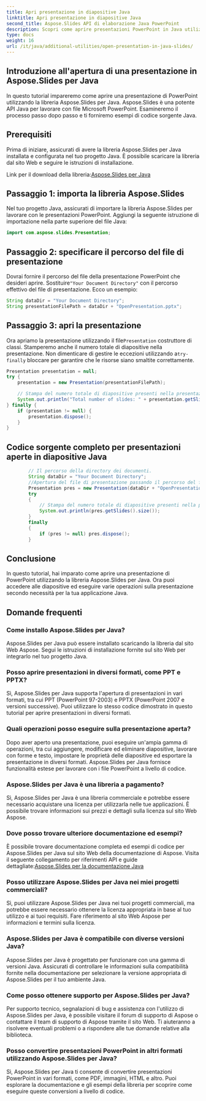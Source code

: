 ```yaml
---
title: Apri presentazione in diapositive Java
linktitle: Apri presentazione in diapositive Java
second_title: Aspose.Slides API di elaborazione Java PowerPoint
description: Scopri come aprire presentazioni PowerPoint in Java utilizzando Aspose.Slides per Java. Guida passo passo con esempi di codice sorgente per una gestione efficiente della presentazione.
type: docs
weight: 16
url: /it/java/additional-utilities/open-presentation-in-java-slides/
---
```


## Introduzione all'apertura di una presentazione in Aspose.Slides per Java

In questo tutorial impareremo come aprire una presentazione di PowerPoint utilizzando la libreria Aspose.Slides per Java. Aspose.Slides è una potente API Java per lavorare con file Microsoft PowerPoint. Esamineremo il processo passo dopo passo e ti forniremo esempi di codice sorgente Java.

## Prerequisiti

Prima di iniziare, assicurati di avere la libreria Aspose.Slides per Java installata e configurata nel tuo progetto Java. È possibile scaricare la libreria dal sito Web e seguire le istruzioni di installazione.

 Link per il download della libreria:[Aspose.Slides per Java](https://releases.aspose.com/slides/java/)

## Passaggio 1: importa la libreria Aspose.Slides

Nel tuo progetto Java, assicurati di importare la libreria Aspose.Slides per lavorare con le presentazioni PowerPoint. Aggiungi la seguente istruzione di importazione nella parte superiore del file Java:

```java
import com.aspose.slides.Presentation;
```

## Passaggio 2: specificare il percorso del file di presentazione

 Dovrai fornire il percorso del file della presentazione PowerPoint che desideri aprire. Sostituire`"Your Document Directory"` con il percorso effettivo del file di presentazione. Ecco un esempio:

```java
String dataDir = "Your Document Directory";
String presentationFilePath = dataDir + "OpenPresentation.pptx";
```

## Passaggio 3: apri la presentazione

 Ora apriamo la presentazione utilizzando il file`Presentation` costruttore di classi. Stamperemo anche il numero totale di diapositive nella presentazione. Non dimenticare di gestire le eccezioni utilizzando a`try-finally` bloccare per garantire che le risorse siano smaltite correttamente.

```java
Presentation presentation = null;
try {
    presentation = new Presentation(presentationFilePath);

    // Stampa del numero totale di diapositive presenti nella presentazione
    System.out.println("Total number of slides: " + presentation.getSlides().size());
} finally {
    if (presentation != null) {
        presentation.dispose();
    }
}
```

## Codice sorgente completo per presentazioni aperte in diapositive Java

```java
        // Il percorso della directory dei documenti.
        String dataDir = "Your Document Directory";
        //Apertura del file di presentazione passando il percorso del file al costruttore della classe Presentation
        Presentation pres = new Presentation(dataDir + "OpenPresentation.pptx");
        try
        {
            // Stampa del numero totale di diapositive presenti nella presentazione
            System.out.println(pres.getSlides().size());
        }
        finally
        {
            if (pres != null) pres.dispose();
        }
```

## Conclusione

In questo tutorial, hai imparato come aprire una presentazione di PowerPoint utilizzando la libreria Aspose.Slides per Java. Ora puoi accedere alle diapositive ed eseguire varie operazioni sulla presentazione secondo necessità per la tua applicazione Java.

## Domande frequenti

### Come installo Aspose.Slides per Java?

Aspose.Slides per Java può essere installato scaricando la libreria dal sito Web Aspose. Segui le istruzioni di installazione fornite sul sito Web per integrarlo nel tuo progetto Java.

### Posso aprire presentazioni in diversi formati, come PPT e PPTX?

Sì, Aspose.Slides per Java supporta l'apertura di presentazioni in vari formati, tra cui PPT (PowerPoint 97-2003) e PPTX (PowerPoint 2007 e versioni successive). Puoi utilizzare lo stesso codice dimostrato in questo tutorial per aprire presentazioni in diversi formati.

### Quali operazioni posso eseguire sulla presentazione aperta?

Dopo aver aperto una presentazione, puoi eseguire un'ampia gamma di operazioni, tra cui aggiungere, modificare ed eliminare diapositive, lavorare con forme e testo, impostare le proprietà delle diapositive ed esportare la presentazione in diversi formati. Aspose.Slides per Java fornisce funzionalità estese per lavorare con i file PowerPoint a livello di codice.

### Aspose.Slides per Java è una libreria a pagamento?

Sì, Aspose.Slides per Java è una libreria commerciale e potrebbe essere necessario acquistare una licenza per utilizzarla nelle tue applicazioni. È possibile trovare informazioni sui prezzi e dettagli sulla licenza sul sito Web Aspose.

### Dove posso trovare ulteriore documentazione ed esempi?

 È possibile trovare documentazione completa ed esempi di codice per Aspose.Slides per Java sul sito Web della documentazione di Aspose. Visita il seguente collegamento per riferimenti API e guide dettagliate:[Aspose.Slides per la documentazione Java](https://reference.aspose.com/slides/java/)

### Posso utilizzare Aspose.Slides per Java nei miei progetti commerciali?

Sì, puoi utilizzare Aspose.Slides per Java nei tuoi progetti commerciali, ma potrebbe essere necessario ottenere la licenza appropriata in base al tuo utilizzo e ai tuoi requisiti. Fare riferimento al sito Web Aspose per informazioni e termini sulla licenza.

### Aspose.Slides per Java è compatibile con diverse versioni Java?

Aspose.Slides per Java è progettato per funzionare con una gamma di versioni Java. Assicurati di controllare le informazioni sulla compatibilità fornite nella documentazione per selezionare la versione appropriata di Aspose.Slides per il tuo ambiente Java.

### Come posso ottenere supporto per Aspose.Slides per Java?

Per supporto tecnico, segnalazioni di bug e assistenza con l'utilizzo di Aspose.Slides per Java, è possibile visitare il forum di supporto di Aspose o contattare il team di supporto di Aspose tramite il sito Web. Ti aiuteranno a risolvere eventuali problemi o a rispondere alle tue domande relative alla biblioteca.

### Posso convertire presentazioni PowerPoint in altri formati utilizzando Aspose.Slides per Java?

Sì, Aspose.Slides per Java ti consente di convertire presentazioni PowerPoint in vari formati, come PDF, immagini, HTML e altro. Puoi esplorare la documentazione e gli esempi della libreria per scoprire come eseguire queste conversioni a livello di codice.